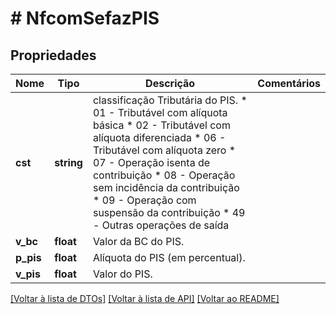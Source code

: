 # # NfcomSefazPIS

## Propriedades

Nome | Tipo | Descrição | Comentários
------------ | ------------- | ------------- | -------------
**cst** | **string** | classificação Tributária do PIS.  * 01 - Tributável com alíquota básica  * 02 - Tributável com alíquota diferenciada  * 06 - Tributável com alíquota zero  * 07 - Operação isenta de contribuição  * 08 - Operação sem incidência da contribuição  * 09 - Operação com suspensão da contribuição  * 49 - Outras operações de saída |
**v_bc** | **float** | Valor da BC do PIS. |
**p_pis** | **float** | Alíquota do PIS (em percentual). |
**v_pis** | **float** | Valor do PIS. |

[[Voltar à lista de DTOs]](../../README.md#models) [[Voltar à lista de API]](../../README.md#endpoints) [[Voltar ao README]](../../README.md)
